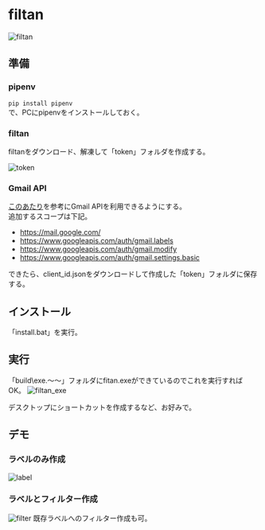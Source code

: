 # filtan
![filtan](https://user-images.githubusercontent.com/47170845/84984634-3617ad00-b176-11ea-84b9-7fea38ce56d6.png)
## 準備
### pipenv
`pip install pipenv`  
で、PCにpipenvをインストールしておく。

### filtan
filtanをダウンロード、解凍して「token」フォルダを作成する。

 ![token](https://user-images.githubusercontent.com/47170845/84983633-1ed7c000-b174-11ea-9ec3-6e7b7a7592b7.png)

### Gmail API
[このあたり](https://qiita.com/muuuuuwa/items/822c6cffedb9b3c27e21)を参考にGmail APIを利用できるようにする。  
追加するスコープは下記。
- https://mail.google.com/
- https://www.googleapis.com/auth/gmail.labels
- https://www.googleapis.com/auth/gmail.modify
- https://www.googleapis.com/auth/gmail.settings.basic

できたら、client_id.jsonをダウンロードして作成した「token」フォルダに保存する。

## インストール
「install.bat」を実行。

## 実行
「build\exe.～～」フォルダにfitan.exeができているのでこれを実行すればOK。
![filtan_exe](https://user-images.githubusercontent.com/47170845/84984384-aa9e1c00-b175-11ea-8b33-0cad567c635b.png)

デスクトップにショートカットを作成するなど、お好みで。

## デモ
### ラベルのみ作成
![label](https://user-images.githubusercontent.com/47170845/84985156-35cbe180-b177-11ea-9a11-32153b1bd483.gif)

### ラベルとフィルター作成
![filter](https://user-images.githubusercontent.com/47170845/84985778-5b0d1f80-b178-11ea-8b9a-70f7c93fc350.gif)
既存ラベルへのフィルター作成も可。